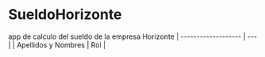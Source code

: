 # SueldoHorizonte
app de calculo del sueldo de la empresa Horizonte
| ------------------- | --- |
| Apellidos y Nombres | Rol |
